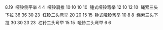 
8.19
	哑铃侧平举 4 4
	哑铃肩推 10 10 10 10
	锤式哑铃弯举 12 10 12 10
	绳索三头下拉 36 36 30 23
	杠铃二头弯举 20 20 15 15
	锤式哑铃弯举 10 8 8
	绳索三头下拉 30 30 23 23
	杠铃二头弯举 15 15
	哑铃二头弯举 6 6
